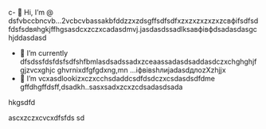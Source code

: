 c- 👋 Hi, I’m @ dsfvbccbncvb...2vcbcvbassakbfddzzxzdsgffsdfsdfxzxzxzxzxzxzcвфіfsdfsdfdsfsdвяhgkjffhgsasdcxzczxcadasdmvj.jasdasdssadlksaвфівфdsadasdasgchjddasdasd
- 🌱 I’m currently dfsdssfdsfdsfsdfshfbmlasdsadssadxzceaassadasdsaddasdczxchghghjfgjzvcxghjc ghvrnixdfgfgdxng,mn ...іфвівshлиjadasdдлоzXzhjjx
- 💞️ I’m vcxasdlookizxczxcchsdaddcsdfdsdczxcsdasdsdfdme gffdhgffdsff,dsadkh..sasxsadxzcxzcdsadasdsada
<!---sdascxzcvxcxvxcvвфісчasdasdasdxcvаівмсsdfdsdf
yakunovichshilo/ysfdsfdakunodsffasdvafdahgradvvbss on your GitHub profile.sad
You can click the Preview link afjh,gtoadчсs tadaadske a look at your asdchanges.xczxcxvzcx
--->hkgsdfd
ascxzczxcvcxdfsfds
sd
